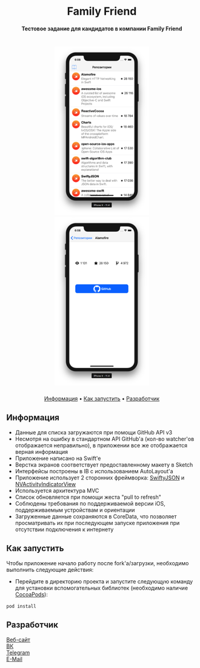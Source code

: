<h1 align="center">
  <br>
  Family Friend
  <br>
</h1>

<h4 align="center">Тестовое задание для кандидатов в компании Family Friend</h4>

<h1 align="center">
<img src="https://raw.githubusercontent.com/moridaffy/FF_test/master/Extra/screenshot_list.png" alt="Список репозиториев" width="250"> <img src="https://raw.githubusercontent.com/moridaffy/FF_test/master/Extra/screenshot_details.png" alt="Детальная информация о репозитории" width="250">
</h1>

<p align="center">
  <a href="#Информация">Информация</a> • 
  <a href="#Как-запустить">Как запустить</a> • 
  <a href="#Разработчик">Разработчик</a>
</p>

## Информация
* Данные для списка загружаются при помощи GitHub API v3
* Несмотря на ошибку в стандартном API GitHub'a (кол-во watcher'ов отображается неправильно), в приложении все же отображается верная информация
* Приложение написано на Swift'e
* Верстка экранов соответствует предоставленному макету в Sketch
* Интерфейсы построены в IB с использованием AutoLayout'a
* Приложение использует 2 сторонних фреймворка: <a href="https://github.com/SwiftyJSON/SwiftyJSON">SwiftyJSON</a> и <a href="https://github.com/ninjaprox/NVActivityIndicatorView">NVActivityIndicatorView</a>
* Используется архитектура MVC
* Список обновляется при помощи жеста "pull to refresh"
* Соблюдены требования по поддерживаемой версии iOS, поддерживаемым устройствам и ориентации
* Загруженные данные сохраняются в CoreData, что позволяет просматривать их при последующем запуске приложения при отсутствии подключения к интернету


## Как запустить
Чтобы приложение начало работу после fork'a/загрузки, необходимо выполнить следующие действия:

* Перейдите в директорию проекта и запустите следующую команду для установки вспомогательных библиотек (необходимо наличие <a href="https://cocoapods.org" target="_blank">CocoaPods</a>):
```
pod install
```

## Разработчик
<a href="http://mskr.name">Веб-сайт</a>  
<a href="http://vk.com/morimax">ВК</a>  
<a href="http://t.me/moridaffy">Telegram</a>  
<a href="mailto:dev@mskr.name">E-Mail</a>
